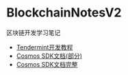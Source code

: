 # BlockchainNotesV2
区块链开发学习笔记

- [Tendermint开发教程](./doc/tendermint_tutorial/README.md)
- [Cosmos SDK文档(部分)](./cosmos-sdk/README.md)
- [Cosmos SDK文档完整](./cosmos-sdk/docs/README.md)

